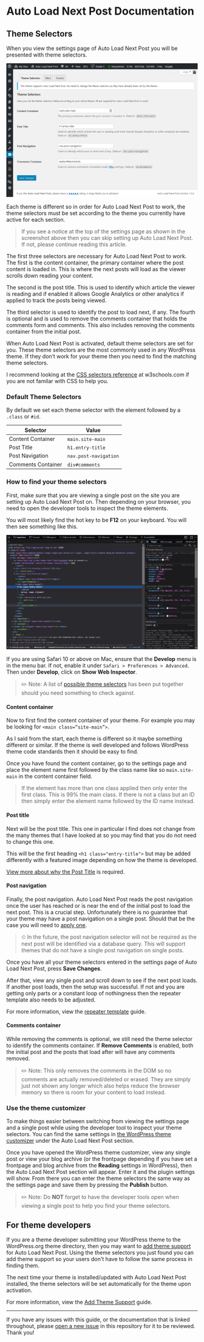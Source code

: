 # Auto Load Next Post Documentation

## Theme Selectors

When you view the settings page of Auto Load Next Post you will be presented with theme selectors.

![Auto Load Next Post - Settings - Theme Selectors Section](https://raw.githubusercontent.com/AutoLoadNextPost/alnp-documentation/master/assets/wp-admin/alnp-settings-theme-selectors-section.png)

Each theme is different so in order for Auto Load Next Post to work, the theme selectors must be set according to the theme you currently have active for each section.

> If you see a notice at the top of the settings page as shown in the screenshot above then you can skip setting up Auto Load Next Post. If not, please continue reading this article.

The first three selectors are necessary for Auto Load Next Post to work. The first is the content container, the primary container where the post content is loaded in. This is where the next posts will load as the viewer scrolls down reading your content.

The second is the post title. This is used to identify which article the viewer is reading and if enabled it allows Google Analytics or other analytics if applied to track the posts being viewed.

The third selector is used to identify the post to load next, if any. The fourth is optional and is used to remove the comments container that holds the comments form and comments. This also includes removing the comments container from the initial post.

When Auto Load Next Post is activated, default theme selectors are set for you. These theme selectors are the most commonly used in any WordPress theme. If they don’t work for your theme then you need to find the matching theme selectors.

I recommend looking at the [CSS selectors reference](https://www.w3schools.com/cssref/css_selectors.asp) at w3schools.com if you are not familar with CSS to help you.

### Default Theme Selectors

By default we set each theme selector with the element followed by a `.class` or `#id`.

| Selector | Value |
| -------- | ----- |
| Content Container | `main.site-main` |
| Post Title | `h1.entry-title` |
| Post Navigation | `nav.post-navigation` |
| Comments Container | `div#comments` |

### How to find your theme selectors

First, make sure that you are viewing a single post on the site you are setting up Auto Load Next Post on. Then depending on your browser, you need to open the developer tools to inspect the theme elements.

You will most likely find the hot key to be **F12** on your keyboard. You will then see something like this.

![Developer tool](https://raw.githubusercontent.com/autoloadnextpost/alnp-documentation/master/assets/developer-tools-firefox.jpg)

If you are using Safari 10 or above on Mac, ensure that the **Develop** menu is in the menu bar. If not, enable it under `Safari > Preferences > Advanced`. Then under **Develop**, click on **Show Web Inspector**.

> ✏️ Note: A list of [possible theme selectors](https://github.com/autoloadnextpost/alnp-documentation/blob/master/en_US/possible-theme-selectors.md#possible-theme-selectors) has been put together should you need something to check against.

#### Content container

Now to first find the content container of your theme. For example you may be looking for `<main class=“site-main”>`.

As I said from the start, each theme is different so it maybe something different or similar. If the theme is well developed and follows WordPress theme code standards then it should be easy to find.

Once you have found the content container, go to the settings page and place the element name first followed by the class name like so `main.site-main` in the content container field.

> If the element has more than one class applied then only enter the first class. This is 99% the main class. If there is not a class but an ID then simply enter the element name followed by the ID name instead.

#### Post title

Next will be the post title. This one in particular I find does not change from the many themes that I have looked at so you may find that you do not need to change this one.

This will be the first heading `<h1 class="entry-title">` but may be added differently with a featured image depending on how the theme is developed.

[View more about why the Post Title](https://github.com/autoloadnextpost/alnp-documentation/blob/master/en_US/post-title.md#post-title) is required.

#### Post navigation

Finally, the post navigation. Auto Load Next Post reads the post navigation once the user has reached or is near the end of the initial post to load the next post. This is a crucial step. Unfortunately there is no guarantee that your theme may have a post navigation on a single post. Should that be the case you will need to [apply one](https://github.com/autoloadnextpost/alnp-documentation/blob/master/en_US/post-navigation.md).

> ⏲ In the future, the post navigation selector will not be required as the next post will be identified via a database query. This will support themes that do not have a single post navigation on single posts.

Once you have all your theme selectors entered in the settings page of Auto Load Next Post, press **Save Changes**.

After that, view any single post and scroll down to see if the next post loads. If another post loads, then the setup was successful. If not and you are getting only parts or a constant loop of nothingness then the repeater template also needs to be adjusted.

For more information, view the [repeater template](https://github.com/autoloadnextpost/alnp-documentation/blob/master/en_US/repeater-template.md) guide.

#### Comments container

While removing the comments is optional, we still need the theme selector to identify the comments container. If **Remove Comments** is enabled, both the initial post and the posts that load after will have any comments removed.

> ✏️ Note: This only removes the comments in the DOM so no comments are actually removed/deleted or erased. They are simply just not shown any longer which also helps reduce the browser memory so there is room for your content to load instead.

### Use the theme customizer

To make things easier between switching from viewing the settings page and a single post while using the developer tool to inspect your theme selectors. You can find the same settings in [the WordPress theme customizer](https://raw.githubusercontent.com/autoloadnextpost/alnp-documentation/master/assets/theme-customizer-theme-selectors.png) under the Auto Load Next Post section.

Once you have opened the WordPress theme customizer, view any single post or view your blog archive (or the frontpage depending if you have set a frontpage and blog archive from the **Reading** settings in WordPress), then the Auto Load Next Post section will appear. Enter it and the plugin settings will show. From there you can enter the theme selectors the same way as the settings page and save them by pressing the **Publish** button.

> ✏️ Note: Do **NOT** forget to have the developer tools open when viewing a single post to help you find your theme selectors.

## For theme developers

If you are a theme developer submitting your WordPress theme to the WordPress.org theme directory, then you may want to [add theme support](https://github.com/autoloadnextpost/alnp-documentation/blob/master/en_US/add-theme-support.md) for Auto Load Next Post. Using the theme selectors you just found you can add theme support so your users don't have to follow the same process in finding them.

The next time your theme is installed/updated with Auto Load Next Post installed, the theme selectors will be set automatically for the theme upon activation.

For more information, view the [Add Theme Support](https://github.com/autoloadnextpost/alnp-documentation/blob/master/en_US/add-theme-support.md) guide.

<!-- link words code snippet to the post navigation missing attributes code-->

---

If you have any issues with this guide, or the documentation that is linked throughout, please [open a new issue](https://github.com/autoloadnextpost/alnp-documentation/issues/new) in this repository for it to be reviewed. Thank you!